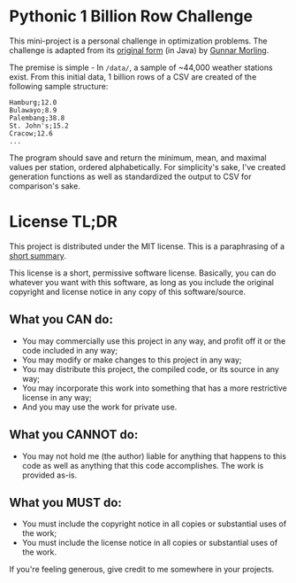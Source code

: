 # Pythonic 1 Billion Row Challenge

This mini-project is a personal challenge in optimization problems. The
challenge is adapted from its
[original form](https://www.morling.dev/blog/one-billion-row-challenge/) (in
Java) by [Gunnar Morling](https://github.com/gunnarmorling).

The premise is simple - In `/data/`, a sample of ~44,000 weather stations exist.
From this initial data, 1 billion rows of a CSV are created of the following
sample structure:

```
Hamburg;12.0
Bulawayo;8.9
Palembang;38.8
St. John's;15.2
Cracow;12.6
...
```

The program should save and return the minimum, mean, and maximal values per
station, ordered alphabetically. For simplicity's sake, I've created generation
functions as well as standardized the output to CSV for comparison's sake.

# License TL;DR

This project is distributed under the MIT license. This is a paraphrasing of a
[short summary](https://tldrlegal.com/license/mit-license).

This license is a short, permissive software license. Basically, you can do
whatever you want with this software, as long as you include the original
copyright and license notice in any copy of this software/source.

## What you CAN do:

-   You may commercially use this project in any way, and profit off it or the
    code included in any way;
-   You may modify or make changes to this project in any way;
-   You may distribute this project, the compiled code, or its source in any
    way;
-   You may incorporate this work into something that has a more restrictive
    license in any way;
-   And you may use the work for private use.

## What you CANNOT do:

-   You may not hold me (the author) liable for anything that happens to this
    code as well as anything that this code accomplishes. The work is provided
    as-is.

## What you MUST do:

-   You must include the copyright notice in all copies or substantial uses of
    the work;
-   You must include the license notice in all copies or substantial uses of the
    work.

If you're feeling generous, give credit to me somewhere in your projects.
